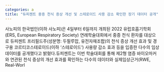 ```yaml
---
categories: a
title: "듀피젠트 중증 천식 증상 개선 및 스테로이드 사용 감소 확인한 장기 데이터 공개"
---
```

사노피의 한국법인(이하 사노피)은 4일부터 6일까지 개최된 2022 유럽호흡기학회(ERS, European Respiratory Society) 연례학술대회에서 중증 천식 환자를 대상으로 듀피젠트 프리필드주(성분명: 두필루맙, 유전자재조합)의 천식 증상 개선 효과 및 경구용 코르티코스테로이드(이하 ‘스테로이드’) 사용량 감소 효과 등을 입증한 다수의 임상 데이터를 공개했다고 밝혔다.듀피젠트는 이번 학술대회를 통해 제2형 염증 바이오마커와 연관된 천식 증상의 개선 효과를 확인하는 다수의 데이터와 실제임상근거(RWE, Real-Worl